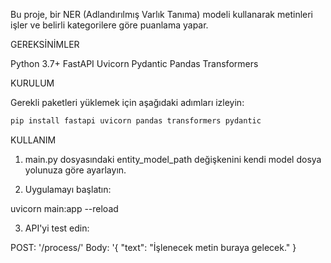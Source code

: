 Bu proje, bir NER (Adlandırılmış Varlık Tanıma) modeli kullanarak metinleri işler ve belirli kategorilere göre puanlama yapar.

GEREKSİNİMLER

Python 3.7+
FastAPI
Uvicorn
Pydantic
Pandas
Transformers

KURULUM

Gerekli paketleri yüklemek için aşağıdaki adımları izleyin:

```bash
pip install fastapi uvicorn pandas transformers pydantic
```
KULLANIM

1. main.py dosyasındaki entity_model_path değişkenini kendi model dosya yolunuza göre ayarlayın.

2. Uygulamayı başlatın: 

uvicorn main:app --reload

3. API'yi test edin:

POST: '/process/'
Body: '{ "text": "İşlenecek metin buraya gelecek." }
